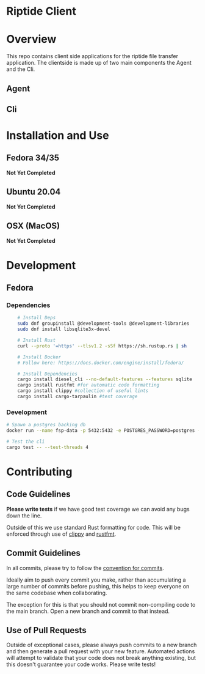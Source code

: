 <!-- TODO: Add badges here -->
# Riptide Client
# Overview
This repo contains client side applications for the riptide file transfer application. The clientside is made up of two main components the Agent and the Cli.

## Agent

<!-- TODO -->

## Cli

<!-- TODO -->

# Installation and Use

## Fedora 34/35
<!-- TODO -->
**Not Yet Completed**

## Ubuntu 20.04
<!-- TODO -->
**Not Yet Completed**

## OSX (MacOS)
<!-- TODO -->
**Not Yet Completed**

# Development

## Fedora

### Dependencies
```sh
    # Install Deps
    sudo dnf groupinstall @development-tools @development-libraries
    sudo dnf install libsqlite3x-devel

    # Install Rust
    curl --proto '=https' --tlsv1.2 -sSf https://sh.rustup.rs | sh

    # Install Docker
    # Follow here: https://docs.docker.com/engine/install/fedora/

    # Install Dependencies
    cargo install diesel_cli --no-default-features --features sqlite
    cargo install rustfmt #for automatic code formatting
    cargo install clippy #collection of useful lints
    cargo install cargo-tarpaulin #test coverage
```

### Development
```sh
# Spawn a postgres backing db
docker run --name fsp-data -p 5432:5432 -e POSTGRES_PASSWORD=postgres -d postgres -N 500

# Test the cli
cargo test -- --test-threads 4
```

# Contributing

## Code Guidelines
**Please write tests** if we have good test coverage we can avoid any bugs down the line.

Outside of this we use standard Rust formatting for code. This will be enforced through use of [clippy](https://github.com/rust-lang/rust-clippy) and [rustfmt](https://github.com/rust-lang/rustfmt).

## Commit Guidelines
In all commits, please try to follow the [convention for commits](https://www.conventionalcommits.org/en/v1.0.0/#specification).

Ideally aim to push every commit you make, rather than accumulating a large number of commits before pushing, this helps to keep everyone on the same
codebase when collaborating.

The exception for this is that you should not commit non-compiling code to the main branch. Open a new branch and
commit to that instead.

## Use of Pull Requests
Outside of exceptional cases, please always push commits to a new branch and then generate a pull request with your new feature. Automated actions will attempt to validate that your code does not break anything existing, but this doesn't guarantee your code works. Please write tests!
